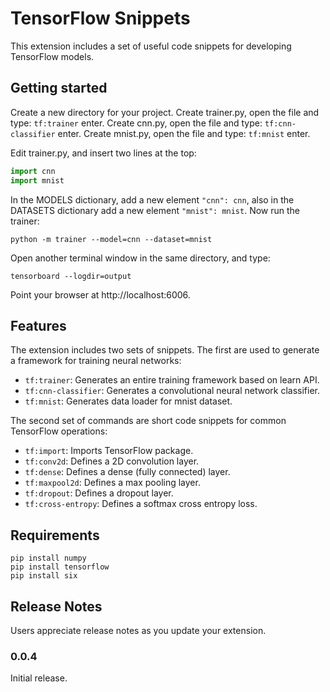 # TensorFlow Snippets

This extension includes a set of useful code snippets for developing TensorFlow models.

## Getting started

Create a new directory for your project.
Create trainer.py, open the file and type: `tf:trainer` enter.
Create cnn.py, open the file and type: `tf:cnn-classifier` enter.
Create mnist.py, open the file and type: `tf:mnist` enter.

Edit trainer.py, and insert two lines at the top:
```python
import cnn
import mnist
```

In the MODELS dictionary, add a new element `"cnn": cnn`, also in the DATASETS dictionary add a new element `"mnist": mnist`. Now run the trainer:
```
python -m trainer --model=cnn --dataset=mnist
```

Open another terminal window in the same directory, and type:
```
tensorboard --logdir=output
```

Point your browser at http://localhost:6006.


## Features

The extension includes two sets of snippets. The first are used to generate a framework for training neural networks:

- `tf:trainer`: Generates an entire training framework based on learn API.
- `tf:cnn-classifier`: Generates a convolutional neural network classifier.
- `tf:mnist`: Generates data loader for mnist dataset.

The second set of commands are short code snippets for common TensorFlow operations:
- `tf:import`: Imports TensorFlow package.
- `tf:conv2d`: Defines a 2D convolution layer.
- `tf:dense`: Defines a dense (fully connected) layer.
- `tf:maxpool2d`: Defines a max pooling layer.
- `tf:dropout`: Defines a dropout layer.
- `tf:cross-entropy`: Defines a softmax cross entropy loss.

## Requirements

```
pip install numpy
pip install tensorflow
pip install six
```

## Release Notes

Users appreciate release notes as you update your extension.

### 0.0.4
Initial release.
